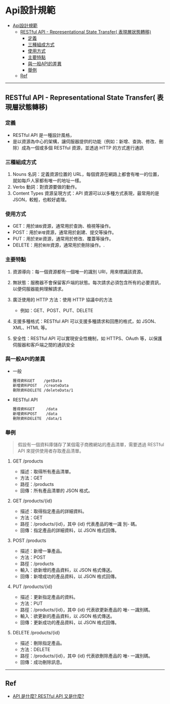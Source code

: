 # Api設計規範

- [Api設計規範](#api設計規範)
  - [RESTful API -  Representational State Transfer( 表現層狀態轉移)](#restful-api----representational-state-transfer-表現層狀態轉移)
    - [定義](#定義)
    - [三種組成方式](#三種組成方式)
    - [使用方式](#使用方式)
    - [主要特點](#主要特點)
    - [與一般API的差異](#與一般api的差異)
    - [舉例](#舉例)
  - [Ref](#ref)

---

## RESTful API -  Representational State Transfer( 表現層狀態轉移)

### 定義

- RESTful API 是一種設計風格，
- 是以資源為中心的架構，讓伺服器提供的功能（例如：新增、查詢、修改、刪除）成為一個或多個 RESTful 資源，並透過 HTTP 的方式進行通訊

### 三種組成方式

1. Nouns 名詞：定義資源位置的 URL，每個資源在網路上都會有唯一的位置，就如每戶人家都有唯一的地址一樣。
2. Verbs 動詞：對資源要做的動作。
3. Content Types 資源呈現方式：API 資源可以以多種方式表現，最常用的是 JSON，較輕，也較好處理。

### 使用方式

- GET：用於```讀取```資源，通常用於查詢、檢視等操作。
- POST：用於```新增```資源，通常用於創建、提交等操作。
- PUT：用於```更新```資源，通常用於修改、覆蓋等操作。
- DELETE：用於```刪除```資源，通常用於刪除操作。.

### 主要特點

1. 資源導向：每一個資源都有一個唯一的識別 URI，用來標識該資源。

2. 無狀態：服務器不會保留客戶端的狀態。每次請求必須包含所有的必要資訊，以便伺服器能夠理解請求。

3. 廣泛使用的 HTTP 方法：使用 HTTP 協議中的方法

   - 例如：GET、POST、PUT、DELETE

4. 支援多種格式：RESTful API 可以支援多種請求和回應的格式，如 JSON、XML、HTML 等。

5. 安全性：RESTful API 可以實現安全性機制，如 HTTPS、OAuth 等，以保護伺服器和客戶端之間的通訊安全

### 與一般API的差異

- 一般

  ```txt
  獲得資料GET    /getData
  新增資料POST   /createData
  刪除資料DELETE /deleteData/1
  ```

- RESTful API

  ```txt
  獲得資料GET     /data
  新增資料POST    /data
  刪除資料DELETE  /data/1
  ```



### 舉例

>假設有一個資料庫儲存了某個電子商務網站的產品清單，需要透過 RESTful API 來提供使用者存取產品清單。

1. GET /products

   - 描述：取得所有產品清單。
   - 方法：GET
   - 路徑：/products
   - 回傳：所有產品清單的 JSON 格式。

2. GET /products/{id}

   - 描述：取得指定產品的詳細資料。
   - 方法：GET
   - 路徑：/products/{id}，其中 {id} 代表產品的唯一識  別-  碼。
   - 回傳：指定產品的詳細資料，以 JSON 格式回傳。

3. POST /products

   - 描述：新增一筆產品。
   - 方法：POST
   - 路徑：/products
   - 輸入：欲新增的產品資料，以 JSON 格式傳送。
   - 回傳：新增成功的產品資料，以 JSON 格式回傳。

4. PUT /products/{id}

   - 描述：更新指定產品的資料。
   - 方法：PUT
   - 路徑：/products/{id}，其中 {id} 代表欲更新產品的  唯-  一識別碼。
   - 輸入：欲更新的產品資料，以 JSON 格式傳送。
   - 回傳：更新成功的產品資料，以 JSON 格式回傳。

5. DELETE /products/{id}

   - 描述：刪除指定產品。
   - 方法：DELETE
   - 路徑：/products/{id}，其中 {id} 代表欲刪除產品的  唯-  一識別碼。
   - 回傳：成功刪除訊息。

---

## Ref

- [API 是什麼? RESTful API 又是什麼?
](https://medium.com/itsems-frontend/api-%E6%98%AF%E4%BB%80%E9%BA%BC-restful-api-%E5%8F%88%E6%98%AF%E4%BB%80%E9%BA%BC-a001a85ab638)